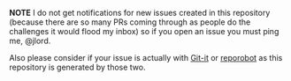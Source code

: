 **NOTE** I do not get notifications for new issues created in this repository (because there are so many PRs coming through as people do the challenges it would flood my inbox) so if you open an issue you must ping me, @jlord. 

Also please consider if your issue is actually with [Git-it](https://github.com/jlord/git-it-electron) or [reporobot](https://github.com/jlord/reporobot) as this repository is generated by those two.